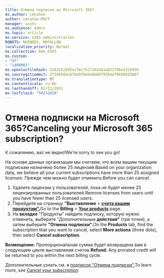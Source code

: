 ```yaml
---
title: Отмена подписки на Microsoft 365?
ms.author: cmcatee
author: cmcatee-MSFT
manager: scotv
ms.audience: Admin
ms.topic: article
ms.service: o365-administration
ROBOTS: NOINDEX, NOFOLLOW
localization_priority: Normal
ms.collection: Adm_O365
ms.custom:
- "87"
- "1400001"
ms.openlocfilehash: 51832524d5acf6c761726d341e822796e532b950
ms.sourcegitcommit: 2f39850ac0fba9fbeba9b8b7939ae79b505d3b67
ms.translationtype: MT
ms.contentlocale: ru-RU
ms.lasthandoff: 02/12/2021
ms.locfileid: "50232020"
---
```

# <a name="canceling-your-microsoft-365-subscription"></a><span data-ttu-id="3991f-102">Отмена подписки на Microsoft 365?</span><span class="sxs-lookup"><span data-stu-id="3991f-102">Canceling your Microsoft 365 subscription?</span></span>

<span data-ttu-id="3991f-103">К сожалению, вас не видно!</span><span class="sxs-lookup"><span data-stu-id="3991f-103">We're sorry to see you go!</span></span>
  
<span data-ttu-id="3991f-104">На основе данных организации мы считаем, что всем вашим текущим подпискам назначено более 25 лицензий.</span><span class="sxs-lookup"><span data-stu-id="3991f-104">Based on your organization data, we believe all your current subscriptions have more than 25 assigned licenses.</span></span> <span data-ttu-id="3991f-105">Прежде чем можно будет отменить:</span><span class="sxs-lookup"><span data-stu-id="3991f-105">Before you can cancel:</span></span>

1. <span data-ttu-id="3991f-106">Удалите лицензии у пользователей, пока не будет менее 25 лицензированных пользователей.</span><span class="sxs-lookup"><span data-stu-id="3991f-106">Remove licenses from users until you have fewer than 25 licensed users.</span></span>
2. <span data-ttu-id="3991f-107">Перейдите на страницу **"Выставление** \> **[счета вашим продуктам".](https://go.microsoft.com/fwlink/p/?linkid=842054)**</span><span class="sxs-lookup"><span data-stu-id="3991f-107">Go to the **Billing** \> **[Your products](https://go.microsoft.com/fwlink/p/?linkid=842054)** page.</span></span>
3. <span data-ttu-id="3991f-108">На **вкладке** "Продукты" найдите подписку, которую нужно отменить, выберите "Дополнительные **действия"** (три точки), а затем выберите **"Отмена подписки".**</span><span class="sxs-lookup"><span data-stu-id="3991f-108">On the **Products** tab, find the subscription that you want to cancel, select **More actions** (three dots), then select **Cancel subscription**.</span></span>

<span data-ttu-id="3991f-109">**Возмещение:** Пропорциональная сумма будет возвращена вам в следующем цикле выставления счетов.</span><span class="sxs-lookup"><span data-stu-id="3991f-109">**Refund:** Any prorated credit will be returned to you within the next billing cycle.</span></span>

<span data-ttu-id="3991f-110">Дополнительные узнать см. в [подписок "Отмена подписки".](https://docs.microsoft.com/microsoft-365/commerce/subscriptions/cancel-your-subscription)</span><span class="sxs-lookup"><span data-stu-id="3991f-110">To learn more, see [Cancel your subscription](https://docs.microsoft.com/microsoft-365/commerce/subscriptions/cancel-your-subscription).</span></span>